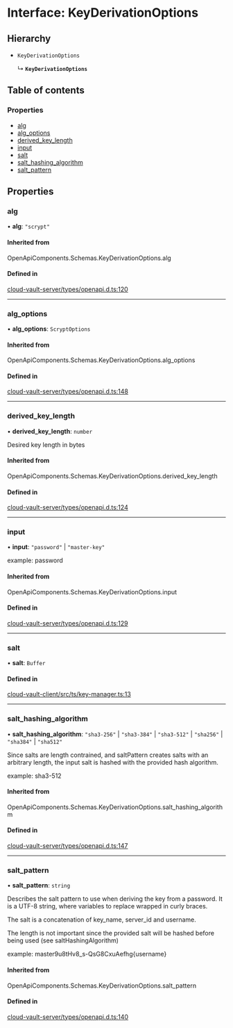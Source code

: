 # Interface: KeyDerivationOptions

## Hierarchy

- `KeyDerivationOptions`

  ↳ **`KeyDerivationOptions`**

## Table of contents

### Properties

- [alg](KeyDerivationOptions.md#alg)
- [alg\_options](KeyDerivationOptions.md#alg_options)
- [derived\_key\_length](KeyDerivationOptions.md#derived_key_length)
- [input](KeyDerivationOptions.md#input)
- [salt](KeyDerivationOptions.md#salt)
- [salt\_hashing\_algorithm](KeyDerivationOptions.md#salt_hashing_algorithm)
- [salt\_pattern](KeyDerivationOptions.md#salt_pattern)

## Properties

### alg

• **alg**: ``"scrypt"``

#### Inherited from

OpenApiComponents.Schemas.KeyDerivationOptions.alg

#### Defined in

[cloud-vault-server/types/openapi.d.ts:120](https://gitlab.com/i3-market/code/wp3/t3.2/i3m-wallet-monorepo/-/blob/a51c282/packages/cloud-vault-server/types/openapi.d.ts#L120)

___

### alg\_options

• **alg\_options**: `ScryptOptions`

#### Inherited from

OpenApiComponents.Schemas.KeyDerivationOptions.alg\_options

#### Defined in

[cloud-vault-server/types/openapi.d.ts:148](https://gitlab.com/i3-market/code/wp3/t3.2/i3m-wallet-monorepo/-/blob/a51c282/packages/cloud-vault-server/types/openapi.d.ts#L148)

___

### derived\_key\_length

• **derived\_key\_length**: `number`

Desired key length in bytes

#### Inherited from

OpenApiComponents.Schemas.KeyDerivationOptions.derived\_key\_length

#### Defined in

[cloud-vault-server/types/openapi.d.ts:124](https://gitlab.com/i3-market/code/wp3/t3.2/i3m-wallet-monorepo/-/blob/a51c282/packages/cloud-vault-server/types/openapi.d.ts#L124)

___

### input

• **input**: ``"password"`` \| ``"master-key"``

example:
password

#### Inherited from

OpenApiComponents.Schemas.KeyDerivationOptions.input

#### Defined in

[cloud-vault-server/types/openapi.d.ts:129](https://gitlab.com/i3-market/code/wp3/t3.2/i3m-wallet-monorepo/-/blob/a51c282/packages/cloud-vault-server/types/openapi.d.ts#L129)

___

### salt

• **salt**: `Buffer`

#### Defined in

[cloud-vault-client/src/ts/key-manager.ts:13](https://gitlab.com/i3-market/code/wp3/t3.2/i3m-wallet-monorepo/-/blob/a51c282/packages/cloud-vault-client/src/ts/key-manager.ts#L13)

___

### salt\_hashing\_algorithm

• **salt\_hashing\_algorithm**: ``"sha3-256"`` \| ``"sha3-384"`` \| ``"sha3-512"`` \| ``"sha256"`` \| ``"sha384"`` \| ``"sha512"``

Since salts are length contrained, and saltPattern creates salts with an arbitrary length, the input salt is hashed with the provided hash algorithm.

example:
sha3-512

#### Inherited from

OpenApiComponents.Schemas.KeyDerivationOptions.salt\_hashing\_algorithm

#### Defined in

[cloud-vault-server/types/openapi.d.ts:147](https://gitlab.com/i3-market/code/wp3/t3.2/i3m-wallet-monorepo/-/blob/a51c282/packages/cloud-vault-server/types/openapi.d.ts#L147)

___

### salt\_pattern

• **salt\_pattern**: `string`

Describes the salt pattern to use when deriving the key from a password. It is a UTF-8 string, where variables to replace wrapped in curly braces.

The salt is a concatenation of key_name, server_id and username.

The length is not important since the provided salt will be hashed before being used (see saltHashingAlgorithm)

example:
master9u8tHv8_s-QsG8CxuAefhg{username}

#### Inherited from

OpenApiComponents.Schemas.KeyDerivationOptions.salt\_pattern

#### Defined in

[cloud-vault-server/types/openapi.d.ts:140](https://gitlab.com/i3-market/code/wp3/t3.2/i3m-wallet-monorepo/-/blob/a51c282/packages/cloud-vault-server/types/openapi.d.ts#L140)

